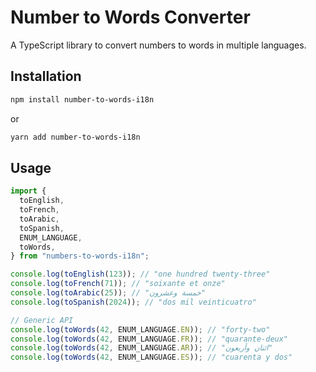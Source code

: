 # Number to Words Converter

A TypeScript library to convert numbers to words in multiple languages.

## Installation

```bash
npm install number-to-words-i18n
```

or

```bash
yarn add number-to-words-i18n
```

## Usage

```ts
import {
  toEnglish,
  toFrench,
  toArabic,
  toSpanish,
  ENUM_LANGUAGE,
  toWords,
} from "numbers-to-words-i18n";

console.log(toEnglish(123)); // "one hundred twenty-three"
console.log(toFrench(71)); // "soixante et onze"
console.log(toArabic(25)); // "خمسة وعشرون"
console.log(toSpanish(2024)); // "dos mil veinticuatro"

// Generic API
console.log(toWords(42, ENUM_LANGUAGE.EN)); // "forty-two"
console.log(toWords(42, ENUM_LANGUAGE.FR)); // "quarante-deux"
console.log(toWords(42, ENUM_LANGUAGE.AR)); // "اثنان وأربعون"
console.log(toWords(42, ENUM_LANGUAGE.ES)); // "cuarenta y dos"
```
